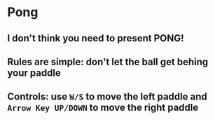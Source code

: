 # Pong

## I don't think you need to present **PONG!**

## **Rules** are simple: don't let the ball get behing your paddle

## **Controls**: use <code>**W/S**</code> to move the left paddle and <code>**Arrow Key UP/DOWN**</code> to move the right paddle
